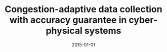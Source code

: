 ---
title: "Congestion-adaptive data collection with accuracy guarantee in cyber-physical systems"
collection: publications
permalink: /publication/2015-01-01-Congestion-adaptive-data-collection-with-accuracy-guarantee-in-cyber-physical-systems
pubtype: conference
date: 2015-01-01
venue: 'In the proceedings of 2015 12th Annual IEEE International Conference on Sensing, Communication, and Networking (SECON)'
authors:  Nematollah Iri,  Lei Yu,  Haiying Shen,  Gregori Caulfield
citation: ' Nematollah Iri,  Lei Yu,  Haiying Shen,  Gregori Caulfield, &quot;Congestion-adaptive data collection with accuracy guarantee in cyber-physical systems.&quot; In the proceedings of 2015 12th Annual IEEE International Conference on Sensing, Communication, and Networking (SECON), 2015.'
---